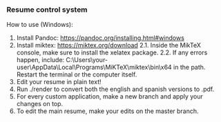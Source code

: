 ### Resume control system

How to use (Windows):
 1. Install Pandoc: https://pandoc.org/installing.html#windows
 2. Install miktex: https://miktex.org/download
  2.1. Inside the MikTeX console, make sure to install the xelatex package.
  2.2. If any errors happen, include: C:\Users\your-user\AppData\Local\Programs\MiKTeX\miktex\bin\x64 in the path. Restart the terminal or the computer itself.
 3. Edit your resume in plain text!
 4. Run ./render to convert both the english and spanish versions to .pdf.
 5. For every custom application, make a new branch and apply your changes on top.
 6. To edit the main resume, make your edits on the master branch.   